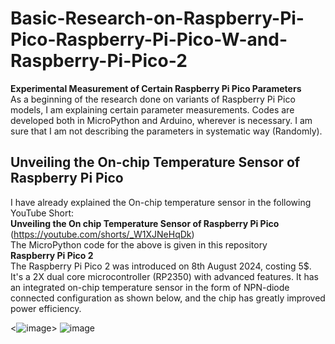 # Basic-Research-on-Raspberry-Pi-Pico-Raspberry-Pi-Pico-W-and-Raspberry-Pi-Pico-2
<b>Experimental Measurement of Certain Raspberry Pi Pico Parameters</b> <br>
As a beginning of the research done on variants of Raspberry Pi Pico models, I am explaining certain parameter measurements. Codes are developed both in MicroPython and Arduino, wherever is necessary. I am sure that I am not describing the parameters in systematic way (Randomly).<br>
## Unveiling the On-chip Temperature Sensor of Raspberry Pi Pico ##
I have already explained the On-chip temperature sensor in the following YouTube Short:<br>
**Unveiling the On chip Temperature Sensor of Raspberry Pi Pico**  (https://youtube.com/shorts/_W1XJNeHqDk)<br>
The MicroPython code for the above is given in this repository<br>
**Raspberry Pi Pico 2**<br>
The Raspberry Pi Pico 2 was introduced on 8th August 2024, costing 5$. It's a 2X dual core microcontroller (RP2350) with advanced features.
It has an integrated on-chip temperature sensor in the form of NPN-diode connected configuration as shown below, and the chip has greatly improved power efficiency.</br>

<![image](https://github.com/user-attachments/assets/c80c05c4-9675-4558-9ab6-7fae2fbe310e)> ![image](https://github.com/user-attachments/assets/84edc946-6a16-4ce9-885d-f1ca040028a8)




